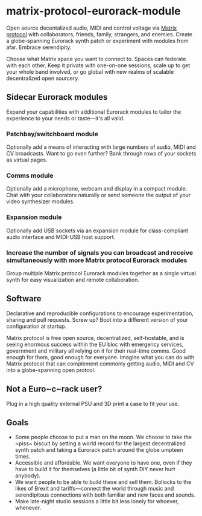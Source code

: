# matrix-protocol-eurorack-module
Open source decentalized audio, MIDI and control voltage via [Matrix protocol](https://github.com/matrix-org) with collaborators, friends, family, strangers, and enemies. Create a globe-spanning Eurorack synth patch or experiment with modules from afar. Embrace serendipity.

Choose what Matrix space you want to connect to. Spaces can federate with each other. Keep it private with one-on-one sessions, scale up to get your whole band involved, or go global with new realms of scalable decentralized open sourcery.

## Sidecar Eurorack modules
Expand your capabilities with additional Eurorack modules to tailor the experience to your needs or taste—it's all valid.

### Patchbay/switchboard module
Optionally add a means of interacting with large numbers of audio, MIDI and CV broadcasts. Want to go even further? Bank through rows of your sockets as virtual pages.

### Comms module
Optionally add a microphone, webcam and display in a compact module. Chat with your collaborators naturally or send someone the output of your video synthesizer modules.

### Expansion module
Optionally add USB sockets via an expansion module for class-compliant audio interface and MIDI-USB host support.

### Increase the number of signals you can broadcast and receive simultaneously with more Matrix protocol Eurorack modules
Group multiple Matrix protocol Eurorack modules together as a single virtual synth for easy visualization and remote collaboration.

## Software
Declarative and reproducible configurations to encourage experimentation, sharing and pull requests. Screw up? Boot into a different version of your configuration at startup.

Matrix protocol is free open source, decentralized, self-hostable, and is seeing enormous success within the EU bloc with emergency services, government and military all relying on it for their real-time comms. Good enough for them, good enough for everyone. Imagine what you can do with Matrix protocol that can complement commonly getting audio, MIDI and CV into a globe-spanning open protcol.

## Not a Euro~c~rack user?
Plug in a high quality external PSU and 3D print a case to fit your use.

## Goals
- Some people choose to put a man on the moon. We choose to take the ~piss~ biscuit by setting a world record for the largest decentralized synth patch and taking a Eurorack patch around the globe umpteen times.
- Accessible and affordable. We want everyone to have one, even if they have to build it for themselves (a little bit of synth DIY never hurt anybody).
- We want people to be able to build these and sell them. Bollocks to the likes of Brexit and tariffs—connect the world through music and serendipitous connections with both familiar and new faces and sounds.
- Make late-night studio sessions a little bit less lonely for whoever, whenever.
